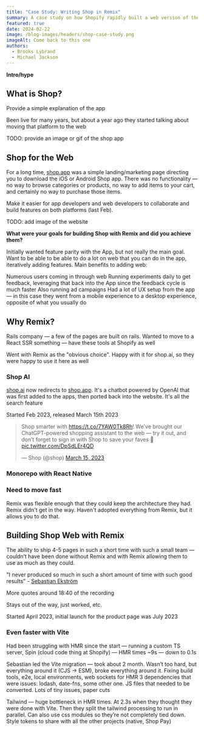 ```yaml
---
title: "Case Study: Writing Shop in Remix"
summary: A case study on how Shopify rapidly built a web version of their popular iOS/Android app Shop with Remix
featured: true
date: 2024-02-22
image: /blog-images/headers/shop-case-study.png
imageAlt: Come back to this one
authors:
  - Brooks Lybrand
  - Michael Jackson
---
```


**Intro/hype**

## What is Shop?

Provide a simple explanation of the app

Been live for many years, but about a year ago they started talking about moving that platform to the web

TODO: provide an image or gif of the shop app

## Shop for the Web

For a long time, [shop.app][shop.app] was a simple landing/marketing page directing you to download the iOS or Android Shop app. There was no functionality — no way to browse categories or products, no way to add items to your cart, and certainly no way to purchase those items.

Make it easier for app developers and web developers to collaborate and build features on both platforms (last Feb).

TODO: add image of the website

**What were your goals for building Shop with Remix and did you achieve them?**

Initially wanted feature parity with the App, but not really the main goal. Want to be able to be able to do a lot on web that you can do in the app, iteratively adding features. Main benefits to adding web:

Numerous users coming in through web
Running experiments daily to get feedback, leveraging that back into the App since the feedback cycle is much faster
Also running ad campaigns
Had a lot of UX setup from the app — in this case they went from a mobile experience to a desktop experience, opposite of what you usually do

## Why Remix?

Rails company — a few of the pages are built on rails. Wanted to move to a React SSR something — have these tools at Shopify as well

Went with Remix as the "obvious choice". Happy with it for shop.ai, so they were happy to use it here as well

### Shop AI

[shop.ai][shop.ai] now redirects to [shop.app][shop.app]. It's a chatbot powered by OpenAI that was first added to the apps, then ported back into the website. It's all the search feature

Started Feb 2023, released March 15th 2023

<blockquote class="twitter-tweet"><p lang="en" dir="ltr">Shop smarter with <a href="https://t.co/7YAW0Tk8Rh">https://t.co/7YAW0Tk8Rh</a>! We&#39;ve brought our ChatGPT-powered shopping assistant to the web — try it out, and don’t forget to sign in with Shop to save your faves 💜 <a href="https://t.co/DpSdLEr4QD">pic.twitter.com/DpSdLEr4QD</a></p>&mdash; Shop (@shop) <a href="https://twitter.com/shop/status/1636022946127831040?ref_src=twsrc%5Etfw">March 15, 2023</a></blockquote> <script async src="https://platform.twitter.com/widgets.js" charset="utf-8"></script>

### Monorepo with React Native

### Need to move fast

Remix was flexible enough that they could keep the architecture they had. Remix didn't get in the way. Haven't adopted everything from Remix, but it allows you to do that.

## Building Shop Web with Remix

The ability to ship 4-5 pages in such a short time with such a small team — couldn’t have been done without Remix and with Remix allowing them to use as much as they could.

"I never produced so much in such a short amount of time with such good results" - [Sebastian Ekström][dominic]

More quotes around 18:40 of the recording

Stays out of the way, just worked, etc.

Started April 2023, initial launch for the product page was July 2023

### Even faster with Vite

Had been struggling with HMR since the start — running a custom TS server, Spin (cloud code thing at Shopify) — HMR times ~9s — down to 0.1s

Sebastian led the Vite migration — took about 2 month. Wasn’t too hard, but everything around it (CJS -> ESM), broke everything around it. Fixing build tools, e2e, local environments, web sockets for HMR
3 dependencies that were issues: lodash, date-fns, some other one. JS files that needed to be converted. Lots of tiny issues, paper cuts

Tailwind — huge bottleneck in HMR times. At 2.3s when they thought they were done with Vite. Then they split the tailwind processing to run in parallel. Can also use css modules so they’re not completely tied down.
Style tokens to share with all the other projects (native, Shop Pay)

[shop.app]: https://shop.app/
[shop.ai]: https://shop.ai/
[shop.ai-tweet]: https://twitter.com/shop/status/1636022946127831040
[sebastian]: https://github.com/sebastianekstrom
[dominic]: https://github.com/linddominic
